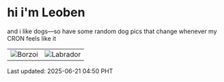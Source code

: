 # hi i'm Leoben

and i like dogs—so have some random dog pics that change whenever my CRON feels like it

|  |  |
|--------|----------|
| ![Borzoi](https://random-dog-vercel.vercel.app/api/random-borzoi?v=1750452636) | ![Labrador](https://random-dog-vercel.vercel.app/api/random-labrador?v=1750452636) |

Last updated: 2025-06-21 04:50 PHT
